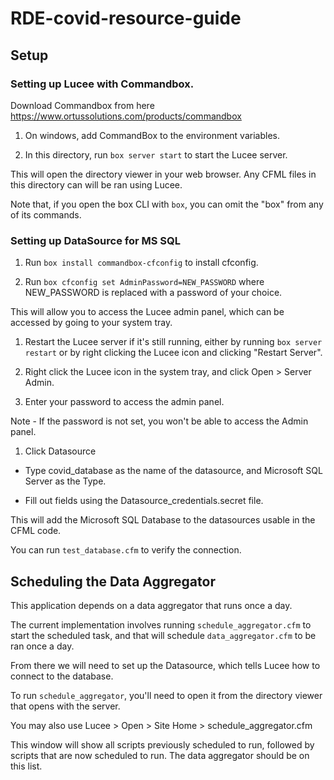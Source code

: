 # RDE-covid-resource-guide

## Setup
### Setting up Lucee with Commandbox.
Download Commandbox from here https://www.ortussolutions.com/products/commandbox

1. On windows, add CommandBox to the environment variables.

1. In this directory, run `box server start` to start the Lucee server.

This will open the directory viewer in your web browser. Any CFML files in this directory can will be ran using Lucee.

Note that, if you open the box CLI with `box`, you can omit the "box" from any of its commands.

### Setting up DataSource for MS SQL
1. Run `box install commandbox-cfconfig` to install cfconfig.

1. Run `box cfconfig set AdminPassword=NEW_PASSWORD`
where NEW_PASSWORD is replaced with a password of your choice.

  This will allow you to access the Lucee admin panel, which can be accessed by going to your system tray.

1. Restart the Lucee server if it's still running, either by running `box server restart` or by right clicking the Lucee icon and clicking "Restart Server".

1. Right click the Lucee icon in the system tray, and click Open > Server Admin.

1. Enter your password to access the admin panel.

  Note - If the password is not set, you won't be able to access the Admin panel.

1. Click Datasource

 - Type covid_database as the name of the datasource, and Microsoft SQL Server as the Type.

 - Fill out fields using the Datasource_credentials.secret file.

 This will add the Microsoft SQL Database to the datasources usable in the CFML code.

 You can run `test_database.cfm` to verify the connection.

## Scheduling the Data Aggregator

This application depends on a data aggregator that runs once a day.

The current implementation involves running `schedule_aggregator.cfm` to start the scheduled task, and that will schedule `data_aggregator.cfm` to be ran once a day.


From there we will need to set up the Datasource, which tells Lucee how to connect to the database.

To run `schedule_aggregator`, you'll need to open it from the directory viewer that opens with the server.

You may also use Lucee > Open > Site Home > schedule_aggregator.cfm

This window will show all scripts previously scheduled to run, followed by scripts that are now scheduled to run. The data aggregator should be on this list.
